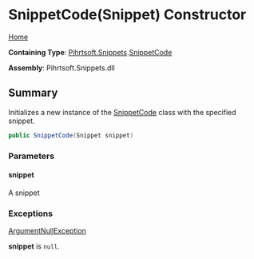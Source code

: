# SnippetCode\(Snippet\) Constructor

[Home](../../../../README.md#_top)

**Containing Type**: [Pihrtsoft.Snippets](../../README.md#_top)\.[SnippetCode](../README.md#_top)

**Assembly**: Pihrtsoft\.Snippets\.dll

## Summary

Initializes a new instance of the [SnippetCode](../README.md#_top) class with the specified snippet\.

```csharp
public SnippetCode(Snippet snippet)
```

### Parameters

#### snippet

A snippet

### Exceptions

[ArgumentNullException](https://docs.microsoft.com/en-us/dotnet/api/system.argumentnullexception)

**snippet** is `null`\.

